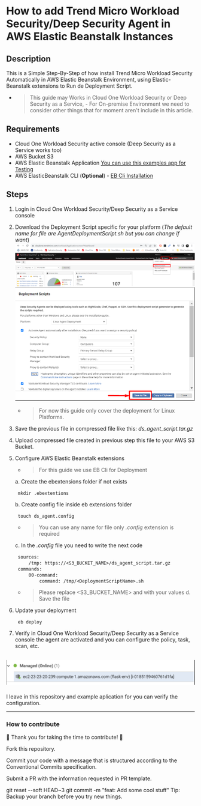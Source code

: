 # How to add Trend Micro Workload Security/Deep Security Agent in AWS Elastic Beanstalk Instances

## Description 

This is a Simple Step-By-Step of how install Trend Micro Workload Security Automatically in AWS Elastic Beanstalk Environment, using Elastic-Beanstalk extensions to Run de Deployment Script.

- > This guide may Works in Cloud One Workload Security or Deep Security as a Service, - For On-premise Environment we need to consider other things that for moment aren't include in this article.

## Requirements
- Cloud One Workload Security active console (Deep Security as a Service works too)
- AWS Bucket S3
- AWS Elastic Beanstalk Application [You can use this examples app for Testing](https://docs.aws.amazon.com/elasticbeanstalk/latest/dg/tutorials.html)
- AWS ElasticBeanstalk CLI (**Optional**) - [EB Cli Installation](https://docs.aws.amazon.com/elasticbeanstalk/latest/dg/eb-cli3-install.html)


## Steps
1) Login in Cloud One Workload Security/Deep Security as a Service console 

2) Download the Deployment Script specific for your platform (*The default name for file are AgentDeploymentScript.sh but you can change if want*)
![plot](./img/Download-DeploymentScript.png)
![plot](./img/SaveDeploymentScript.sh.png)
    - > For now this guide only cover the deployment for Linux Platforms.

3) Save the previous file in compressed file like this:
    *ds_agent_script.tar.gz*

4) Upload compressed file created in previous step this file to your AWS S3 Bucket.

5) Configure AWS Elastic Beanstalk extensions
    - > For this guide we use EB Cli for Deployment

    a. Create the ebextensions folder if not exists
        
        mkdir .ebextentions
    b. Create config file inside eb extensions folder

        touch ds_agent.config 
        
    - > You can use any name for file only *.config* extension is required

    c. In the *.config* file you need to write the next code
        
        sources:
            /tmp: https://<S3_BUCKET_NAME>/ds_agent_script.tar.gz
        commands:
            00-command:
                command: /tmp/<DeploymentScriptName>.sh

    - > Please replace <S3_BUCKET_NAME> and <DeploymentScriptName> with your values
    d. Save the file

6. Update your deployment

        eb deploy 

7. Verify in Cloud One Workload Security/Deep Security as a Service console the agent are activated and you can configure the policy, task, scan, etc.

![plot](./img/BeanstalkAppInstanceManagerAgent.png)
----
I leave in this repository and example aplication for you can verify the configuration.

----
### How to contribute
🎉 Thank you for taking the time to contribute! 🎉

Fork this repository.

Commit your code with a message that is structured according to the Conventional Commits specification.

Submit a PR with the information requested in PR template.

git reset --soft HEAD~3
git commit -m "feat: Add some cool stuff"
Tip: Backup your branch before you try new things.
